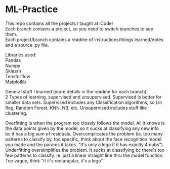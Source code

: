 # ML-Practice
This repo contains all the projects I taught at iCode!\
Each branch contains a project, so you need to switch branches to see them.\
Each project/branch contains a readme of instructions/things learned/notes and a source .py file.



Libraries used:\
Pandas\
Numpy\
Sklearn\
Tensforflow\
Matplotlib

General stuff I learned (more details in the readme for each branch):\
2 Types of learning, supervised and unsupervised. Supervised is better for smaller data sets. Supervised includes any Classification algorithms, so Lin Reg, Random Forest, KNN, NB, etc. Unsupervised includes stuff like clustering. 

Overfitting is when the program too closely follows the model. All it knows is the data points given by the model, so it sucks at classifying any new info bc it has a big sum of residuals. Overcomplicates the problem (ie. too many patterns to classify by, too specific, think about the face recognition model you made and the params it takes. "It's only a lego if it has exactly 4 nubs")
Underfitting oversimplifies the problem. It sucks at classifying bc there's too few patterns to classify. Ie. just a linear straight line thru the model function. Too vague, think "if it's rectangular, it's a lego"





